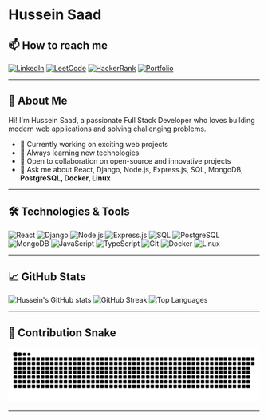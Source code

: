 # Hussein Saad

## 📫 How to reach me

[![LinkedIn](https://img.shields.io/badge/LinkedIn-blue?style=for-the-badge&logo=linkedin)](https://www.linkedin.com/in/enghusseinsaad/)
[![LeetCode](https://img.shields.io/badge/LeetCode-orange?style=for-the-badge&logo=leetcode)](https://leetcode.com/u/enghusseinsaad/)
[![HackerRank](https://img.shields.io/badge/HackerRank-2EC866?style=for-the-badge&logo=hackerrank)](https://www.hackerrank.com/profile/eng_hussein_saa1)
[![Portfolio](https://img.shields.io/badge/Portfolio-000?style=for-the-badge&logo=vercel)](https://updated-portofolio.vercel.app/)

---

## 🚀 About Me

Hi! I'm Hussein Saad, a passionate Full Stack Developer who loves building modern web applications and solving challenging problems.

- 🔭 Currently working on exciting web projects
- 🌱 Always learning new technologies
- 👯 Open to collaboration on open-source and innovative projects
- 💬 Ask me about React, Django, Node.js, Express.js, SQL, MongoDB, **PostgreSQL, Docker, Linux**

---

## 🛠️ Technologies & Tools

<p align="left">
  <img src="https://img.shields.io/badge/React-20232A?style=for-the-badge&logo=react&logoColor=61DAFB" alt="React"/>
  <img src="https://img.shields.io/badge/Django-092E20?style=for-the-badge&logo=django&logoColor=white" alt="Django"/>
  <img src="https://img.shields.io/badge/Node.js-339933?style=for-the-badge&logo=nodedotjs&logoColor=white" alt="Node.js"/>
  <img src="https://img.shields.io/badge/Express.js-000000?style=for-the-badge&logo=express&logoColor=white" alt="Express.js"/>
  <img src="https://img.shields.io/badge/SQL-4479A1?style=for-the-badge&logo=postgresql&logoColor=white" alt="SQL"/>
  <img src="https://img.shields.io/badge/PostgreSQL-4169E1?style=for-the-badge&logo=postgresql&logoColor=white" alt="PostgreSQL"/>
  <img src="https://img.shields.io/badge/MongoDB-4EA94B?style=for-the-badge&logo=mongodb&logoColor=white" alt="MongoDB"/>
  <img src="https://img.shields.io/badge/JavaScript-F7DF1E?style=for-the-badge&logo=javascript&logoColor=black" alt="JavaScript"/>
  <img src="https://img.shields.io/badge/TypeScript-007ACC?style=for-the-badge&logo=typescript&logoColor=white" alt="TypeScript"/>
  <img src="https://img.shields.io/badge/Git-F05032?style=for-the-badge&logo=git&logoColor=white" alt="Git"/>
  <img src="https://img.shields.io/badge/Docker-2496ED?style=for-the-badge&logo=docker&logoColor=white" alt="Docker"/>
  <img src="https://img.shields.io/badge/Linux-FCC624?style=for-the-badge&logo=linux&logoColor=black" alt="Linux"/>
</p>

---

## 📈 GitHub Stats

<p align="left">
  <img src="https://github-readme-stats.vercel.app/api?username=eng-hussein-saad&show_icons=true&theme=radical" alt="Hussein's GitHub stats"/>
  <img src="https://github-readme-streak-stats.herokuapp.com/?user=eng-hussein-saad&theme=radical" alt="GitHub Streak"/>
  <img src="https://github-readme-stats.vercel.app/api/top-langs/?username=eng-hussein-saad&layout=compact&theme=radical" alt="Top Languages"/>
</p>

---

## 🐍 Contribution Snake

![snake gif](https://github.com/eng-hussein-saad/eng-hussein-saad/blob/output/github-snake-dark.svg)

---
